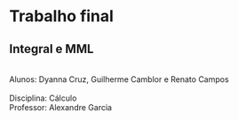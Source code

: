 # Trabalho final
## Integral e MML

<br/> Alunos:  Dyanna Cruz, Guilherme Camblor e Renato Campos
<br/><br/> Disciplina: Cálculo
<br/> Professor: Alexandre Garcia
